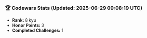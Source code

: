 ### 🏆 Codewars Stats (Updated: 2025-06-29 09:08:19 UTC)

- **Rank:** 8 kyu
- **Honor Points:** 3
- **Completed Challenges:** 1
